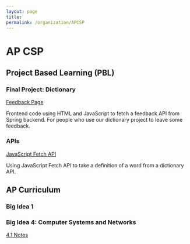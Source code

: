```yaml
---
layout: page
title: 
permalink: /organization/APCSP
---
```


# AP CSP

## Project Based Learning (PBL)

### Final Project: Dictionary
[Feedback Page](https://lwu1822.github.io/fastpages/teamberries/feedback)

Frontend code using HTML and JavaScript to fetch a feedback API from Spring backend. For people who use our dictionary project to leave some feedback.

### APIs
[JavaScript Fetch API](https://lwu1822.github.io/fastpages/api/2022/10/21/w9_dictionaryFEJSFetchAPITable.html)

Using JavaScript Fetch API to take a definition of a word from a dictionary API. 



## AP Curriculum

### Big Idea 1

### Big Idea 4: Computer Systems and Networks
[4.1 Notes](https://lwu1822.github.io/fastpages/cb/2022/10/16/w8_CB_4-1.html)
